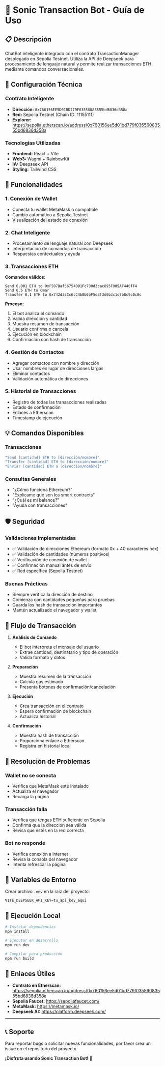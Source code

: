 # 🤖 Sonic Transaction Bot - Guía de Uso

## 📋 Descripción
ChatBot inteligente integrado con el contrato TransactionManager desplegado en Sepolia Testnet. Utiliza la API de Deepseek para procesamiento de lenguaje natural y permite realizar transacciones ETH mediante comandos conversacionales.

## 🔧 Configuración Técnica

### Contrato Inteligente
- **Dirección:** `0x760156EE5D01BD779F03556083555bd6836d358a`
- **Red:** Sepolia Testnet (Chain ID: 11155111)
- **Explorer:** https://sepolia.etherscan.io/address/0x760156ee5d01bd779f03556083555bd6836d358a

### Tecnologías Utilizadas
- **Frontend:** React + Vite
- **Web3:** Wagmi + RainbowKit
- **IA:** Deepseek API
- **Styling:** Tailwind CSS

## 🚀 Funcionalidades

### 1. Conexión de Wallet
- Conecta tu wallet MetaMask o compatible
- Cambio automático a Sepolia Testnet
- Visualización del estado de conexión

### 2. Chat Inteligente
- Procesamiento de lenguaje natural con Deepseek
- Interpretación de comandos de transacción
- Respuestas contextuales y ayuda

### 3. Transacciones ETH
**Comandos válidos:**
```
Send 0.001 ETH to 0xF507Baf56754091Fc700d3cac895F005AF446fF4
Send 0.5 ETH to Omar
Transfer 0.1 ETH to 0x742d35Cc6cC4b0b0bF5d3f3d0b3c1c7b8c9c0c0c
```

**Proceso:**
1. El bot analiza el comando
2. Valida dirección y cantidad
3. Muestra resumen de transacción
4. Usuario confirma o cancela
5. Ejecución en blockchain
6. Confirmación con hash de transacción

### 4. Gestión de Contactos
- Agregar contactos con nombre y dirección
- Usar nombres en lugar de direcciones largas
- Eliminar contactos
- Validación automática de direcciones

### 5. Historial de Transacciones
- Registro de todas las transacciones realizadas
- Estado de confirmación
- Enlaces a Etherscan
- Timestamp de ejecución

## 💡 Comandos Disponibles

### Transacciones
```bash
"Send [cantidad] ETH to [dirección/nombre]"
"Transfer [cantidad] ETH to [dirección/nombre]"
"Enviar [cantidad] ETH a [dirección/nombre]"
```

### Consultas Generales
- "¿Cómo funciona Ethereum?"
- "Explícame qué son los smart contracts"
- "¿Cuál es mi balance?"
- "Ayuda con transacciones"

## 🛡️ Seguridad

### Validaciones Implementadas
- ✅ Validación de direcciones Ethereum (formato 0x + 40 caracteres hex)
- ✅ Validación de cantidades (números positivos)
- ✅ Verificación de conexión de wallet
- ✅ Confirmación manual antes de envío
- ✅ Red específica (Sepolia Testnet)

### Buenas Prácticas
- Siempre verifica la dirección de destino
- Comienza con cantidades pequeñas para pruebas
- Guarda los hash de transacción importantes
- Mantén actualizado el navegador y wallet

## 🔄 Flujo de Transacción

1. **Análisis de Comando**
   - El bot interpreta el mensaje del usuario
   - Extrae cantidad, destinatario y tipo de operación
   - Valida formato y datos

2. **Preparación**
   - Muestra resumen de la transacción
   - Calcula gas estimado
   - Presenta botones de confirmación/cancelación

3. **Ejecución**
   - Crea transacción en el contrato
   - Espera confirmación de blockchain
   - Actualiza historial

4. **Confirmación**
   - Muestra hash de transacción
   - Proporciona enlace a Etherscan
   - Registra en historial local

## 🐛 Resolución de Problemas

### Wallet no se conecta
- Verifica que MetaMask esté instalado
- Actualiza el navegador
- Recarga la página

### Transacción falla
- Verifica que tengas ETH suficiente en Sepolia
- Confirma que la dirección sea válida
- Revisa que estés en la red correcta

### Bot no responde
- Verifica conexión a internet
- Revisa la consola del navegador
- Intenta refrescar la página

## 📝 Variables de Entorno

Crear archivo `.env` en la raíz del proyecto:
```
VITE_DEEPSEEK_API_KEY=tu_api_key_aqui
```

## 🚀 Ejecución Local

```bash
# Instalar dependencias
npm install

# Ejecutar en desarrollo
npm run dev

# Compilar para producción
npm run build
```

## 🔗 Enlaces Útiles

- **Contrato en Etherscan:** https://sepolia.etherscan.io/address/0x760156ee5d01bd779f03556083555bd6836d358a
- **Sepolia Faucet:** https://sepoliafaucet.com/
- **MetaMask:** https://metamask.io/
- **Deepseek AI:** https://platform.deepseek.com/

---

## 📞 Soporte

Para reportar bugs o solicitar nuevas funcionalidades, por favor crea un issue en el repositorio del proyecto.

**¡Disfruta usando Sonic Transaction Bot! 🚀**
